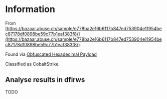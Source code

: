 # Information

From [https://bazaar.abuse.ch/sample/e778ba2e16b6117b847ed753904e11954bec87178df0898be59c77b1eaf383f8/](https://bazaar.abuse.ch/sample/e778ba2e16b6117b847ed753904e11954bec87178df0898be59c77b1eaf383f8/).

Found via [Obfuscated Hexadecimal Payload](https://isc.sans.edu/diary/rss/30750)

Classified as CobaltStrike.

## Analyse results in dfirws

TODO
